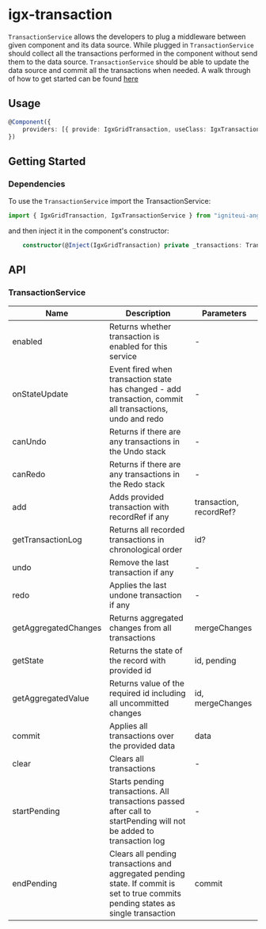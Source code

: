 # igx-transaction

`TransactionService` allows the developers to plug a middleware between given component and its data source. While plugged in `TransactionService` should collect all the transactions performed in the component without send them to the data source. `TransactionService` should be able to update the data source and commit all the transactions when needed.
A walk through of how to get started can be found [here](https://www.infragistics.com/products/ignite-ui-angular/angular/components/transaction.html)

## Usage

```typescript
@Component({
    providers: [{ provide: IgxGridTransaction, useClass: IgxTransactionImplementation }]
})
```

## Getting Started

### Dependencies

To use the `TransactionService` import the TransactionService:

```typescript
import { IgxGridTransaction, IgxTransactionService } from "igniteui-angular";
```
and then inject it in the component's constructor:

```typescript
    constructor(@Inject(IgxGridTransaction) private _transactions: TransactionService) { };
```

## API

### TransactionService

   | Name                  | Description                                                   | Parameters                |
   |-----------------------|---------------------------------------------------------------|---------------------------|
   |enabled                | Returns whether transaction is enabled for this service       | -                         |
   |onStateUpdate          | Event fired when transaction state has changed - add transaction, commit all transactions, undo and redo| - |
   |canUndo                | Returns if there are any transactions in the Undo stack       | -                         |
   |canRedo                | Returns if there are any transactions in the Redo stack       | -                         |
   |add                    | Adds provided  transaction with recordRef if any              | transaction, recordRef?   |
   |getTransactionLog      | Returns all recorded transactions in chronological order      | id?                       |
   |undo                   | Remove the last transaction if any                            | -                         |
   |redo                   | Applies the last undone transaction if any                    | -                         |
   |getAggregatedChanges   | Returns aggregated changes from all transactions              | mergeChanges              |
   |getState               | Returns the state of the record with provided id              | id, pending               |
   |getAggregatedValue     | Returns value of the required id including all uncommitted changes| id, mergeChanges      |
   |commit                 | Applies all transactions over the provided data               | data                      |
   |clear                  | Clears all transactions                                       | -                         |
   |startPending           | Starts pending transactions. All transactions passed after call to startPending will not be added to transaction log | - |
   |endPending             | Clears all pending transactions and aggregated pending state. If commit is set to true commits pending states as single transaction | commit |
